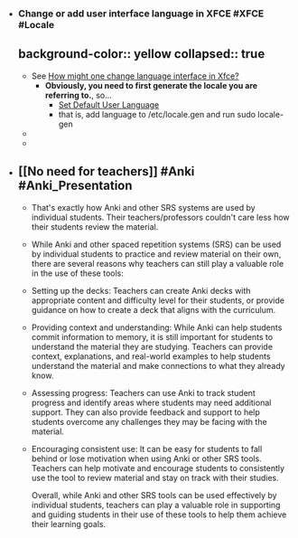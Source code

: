 - ### Change or add user interface language in XFCE #XFCE #Locale
  background-color:: yellow
  collapsed:: true
	-
	- See [How might one change language interface in Xfce?](https://unix.stackexchange.com/questions/167794/how-might-one-change-language-interface-in-xfce#tab-top)
		- **Obviously, you need to first generate the locale you are referring to.**, so...
			- [Set Default User Language](https://unix.stackexchange.com/questions/307658/how-to-set-the-default-user-interface-language-in-debian)
			- that is, add language to /etc/locale.gen and run sudo locale-gen
	-
	-
- ## [[No need for teachers]] #Anki #Anki_Presentation
	- That's exactly how Anki and other SRS systems are used by individual students. Their teachers/professors couldn't care less how their students review the material.
	- While Anki and other spaced repetition systems (SRS) can be used by individual students to practice and review material on their own, there are several reasons why teachers can still play a valuable role in the use of these tools:
	- Setting up the decks: Teachers can create Anki decks with appropriate content and difficulty level for their students, or provide guidance on how to create a deck that aligns with the curriculum.
	- Providing context and understanding: While Anki can help students commit information to memory, it is still important for students to understand the material they are studying. Teachers can provide context, explanations, and real-world examples to help students understand the material and make connections to what they already know.
	- Assessing progress: Teachers can use Anki to track student progress and identify areas where students may need additional support. They can also provide feedback and support to help students overcome any challenges they may be facing with the material.
	- Encouraging consistent use: It can be easy for students to fall behind or lose motivation when using Anki or other SRS tools. Teachers can help motivate and encourage students to consistently use the tool to review material and stay on track with their studies.
	  
	  Overall, while Anki and other SRS tools can be used effectively by individual students, teachers can play a valuable role in supporting and guiding students in their use of these tools to help them achieve their learning goals.